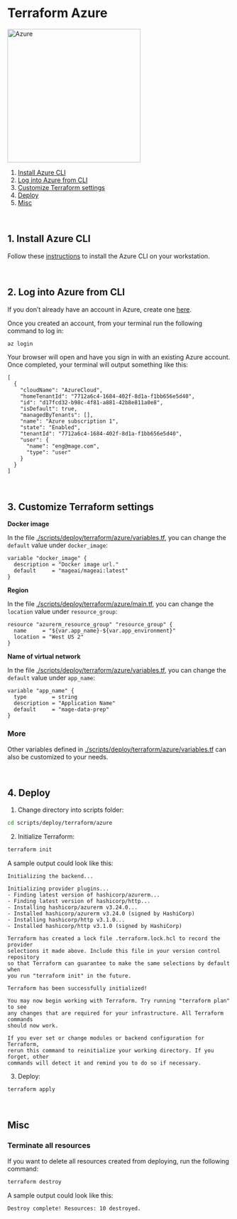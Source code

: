 # Terraform Azure

<img
  alt="Azure"
  src="https://upload.wikimedia.org/wikipedia/commons/thumb/a/a8/Microsoft_Azure_Logo.svg/1024px-Microsoft_Azure_Logo.svg.png"
  width="300"
/>

1. [Install Azure CLI](#1-install-azure-cli)
1. [Log into Azure from CLI](#2-log-into-azure-from-cli)
1. [Customize Terraform settings](#3-customize-terraform-settings)
1. [Deploy](#4-deploy)
1. [Misc](#5-misc)

<br />

## 1. Install Azure CLI

Follow these [instructions](https://learn.microsoft.com/en-us/cli/azure/install-azure-cli)
to install the Azure CLI on your workstation.

<br />

## 2. Log into Azure from CLI

If you don’t already have an account in Azure, create one [here](https://portal.azure.com/).

Once you created an account, from your terminal run the following command to log in:

```bash
az login
```

Your browser will open and have you sign in with an existing Azure account. 
Once completed, your terminal will output something like this:

```
[
  {
    "cloudName": "AzureCloud",
    "homeTenantId": "7712a6c4-1684-402f-8d1a-f1bb656e5d40",
    "id": "d17fcd32-b98c-4f81-a881-42b8e811a0e8",
    "isDefault": true,
    "managedByTenants": [],
    "name": "Azure subscription 1",
    "state": "Enabled",
    "tenantId": "7712a6c4-1684-402f-8d1a-f1bb656e5d40",
    "user": {
      "name": "eng@mage.com",
      "type": "user"
    }
  }
]
```

<br />

## 3. Customize Terraform settings

<b>Docker image</b>

In the file [./scripts/deploy/terraform/azure/variables.tf](https://github.com/mage-ai/mage-ai/blob/master/scripts/deploy/terraform/azure/variables.tf),
you can change the `default` value under `docker_image`:

```
variable "docker_image" {
  description = "Docker image url."
  default     = "mageai/mageai:latest"
}
```

<b>Region</b>

In the file [./scripts/deploy/terraform/azure/main.tf](https://github.com/mage-ai/mage-ai/blob/master/scripts/deploy/terraform/azure/main.tf),
you can change the `location` value under `resource_group`:

```
resource "azurerm_resource_group" "resource_group" {
  name     = "${var.app_name}-${var.app_environment}"
  location = "West US 2"
}
```

<b>Name of virtual network</b>

In the file [./scripts/deploy/terraform/azure/variables.tf](https://github.com/mage-ai/mage-ai/blob/master/scripts/deploy/terraform/azure/variables.tf),
you can change the `default` value under `app_name`:

```
variable "app_name" {
  type        = string
  description = "Application Name"
  default     = "mage-data-prep"
}
```

### More

Other variables defined in [./scripts/deploy/terraform/azure/variables.tf](https://github.com/mage-ai/mage-ai/blob/master/scripts/deploy/terraform/azure/variables.tf)
can also be customized to your needs.

<br />

## 4. Deploy

1. Change directory into scripts folder:
```bash
cd scripts/deploy/terraform/azure
```

2. Initialize Terraform:
```bash
terraform init
```
A sample output could look like this:
```
Initializing the backend...

Initializing provider plugins...
- Finding latest version of hashicorp/azurerm...
- Finding latest version of hashicorp/http...
- Installing hashicorp/azurerm v3.24.0...
- Installed hashicorp/azurerm v3.24.0 (signed by HashiCorp)
- Installing hashicorp/http v3.1.0...
- Installed hashicorp/http v3.1.0 (signed by HashiCorp)

Terraform has created a lock file .terraform.lock.hcl to record the provider
selections it made above. Include this file in your version control repository
so that Terraform can guarantee to make the same selections by default when
you run "terraform init" in the future.

Terraform has been successfully initialized!

You may now begin working with Terraform. Try running "terraform plan" to see
any changes that are required for your infrastructure. All Terraform commands
should now work.

If you ever set or change modules or backend configuration for Terraform,
rerun this command to reinitialize your working directory. If you forget, other
commands will detect it and remind you to do so if necessary.
```

3. Deploy:
```bash
terraform apply
```

<br />

## Misc

### Terminate all resources

If you want to delete all resources created from deploying, run the following command:

```bash
terraform destroy
```

A sample output could look like this:
```
Destroy complete! Resources: 10 destroyed.
```

<br />
